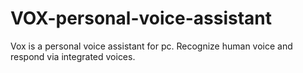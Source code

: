 # VOX-personal-voice-assistant
Vox is a personal voice assistant for pc. Recognize human voice and respond via integrated voices.


